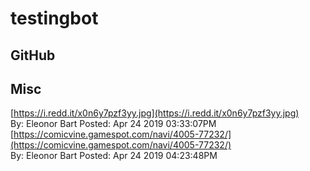 # testingbot
## GitHub<br/>

## Misc<br/>
[https://i.redd.it/x0n6y7pzf3yy.jpg](https://i.redd.it/x0n6y7pzf3yy.jpg)<br/>By: Eleonor Bart Posted: Apr 24 2019 03:33:07PM<br/>[https://comicvine.gamespot.com/navi/4005-77232/](https://comicvine.gamespot.com/navi/4005-77232/)<br/>By: Eleonor Bart Posted: Apr 24 2019 04:23:48PM<br/>